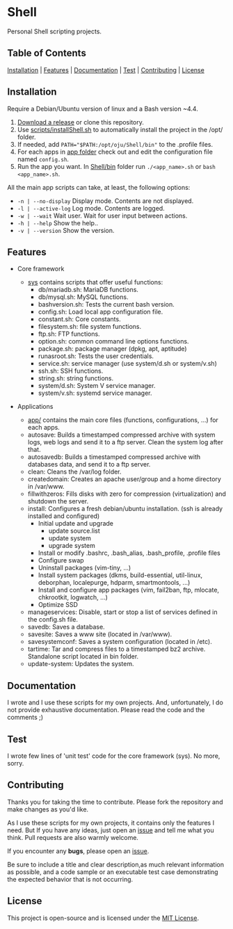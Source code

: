 # Shell

Personal Shell scripting projects.

## Table of Contents

[Installation](#installation) | [Features](#features) | [Documentation](#documentation) | [Test](#test) | [Contributing](#contributing) | [License](#license)

## Installation

Require a Debian/Ubuntu version of linux and a Bash version ~4.4.

1. [Download a release](https://github.com/ojullien/Shell/releases) or clone this repository.
2. Use [scripts/installShell.sh](https://github.com/ojullien/Shell/tree/master/scripts) to automatically install the project in the /opt/ folder.
3. If needed, add `PATH="$PATH:/opt/oju/Shell/bin"` to the .profile files.
4. For each apps in [app folder](https://github.com/ojullien/Shell/tree/master/src/app) check out and edit the configuration file named `config.sh`.
5. Run the app you want. In [Shell/bin](https://github.com/ojullien/Shell/tree/master/src/bin) folder run `./<app_name>.sh` or `bash <app_name>.sh`.

All the main app scripts can take, at least, the following options:

- `-n | --no-display` Display mode. Contents are not displayed.
- `-l | --active-log` Log mode. Contents are logged.
- `-w | --wait` Wait user. Wait for user input between actions.
- `-h | --help` Show the help..
- `-v | --version` Show the version.

## Features

- Core framework
  - [sys](https://github.com/ojullien/Shell/tree/master/src/sys) contains scripts that offer useful functions:
    - db/mariadb.sh: MariaDB functions.
    - db/mysql.sh: MySQL functions.
    - bashversion.sh: Tests the current bash version.
    - config.sh: Load local app configuration file.
    - constant.sh: Core constants.
    - filesystem.sh: file system functions.
    - ftp.sh: FTP functions.
    - option.sh: common command line options functions.
    - package.sh: package manager (dpkg, apt, aptitude)
    - runasroot.sh: Tests the user credentials.
    - service.sh: service manager (use system/d.sh or system/v.sh)
    - ssh.sh: SSH functions.
    - string.sh: string functions.
    - system/d.sh: System V service manager.
    - system/v.sh: systemd service manager.

- Applications
  - [app/](https://github.com/ojullien/Shell/tree/master/src/app) contains the main core files (functions, configurations, ...) for each apps.
  - autosave: Builds a timestamped compressed archive with system logs, web logs and send it to a ftp server. Clean the system log after that.
  - autosavedb: Builds a timestamped compressed archive with databases data, and send it to a ftp server.
  - clean: Cleans the /var/log folder.
  - createdomain: Creates an apache user/group and a home directory in /var/www.
  - fillwithzeros: Fills disks with zero for compression (virtualization) and shutdown the server.
  - install: Configures a fresh debian/ubuntu installation. (ssh is already installed and configured)
    - Initial update and upgrade
      - update source.list
      - update system
      - upgrade system
    - Install or modify .bashrc, .bash_alias, .bash_profile, .profile files
    - Configure swap
    - Uninstall packages (vim-tiny, ...)
    - Install system packages (dkms, build-essential, util-linux, deborphan, localepurge, hdparm, smartmontools, ...)
    - Install and configure app packages (vim, fail2ban, ftp, mlocate, chkrootkit, logwatch, ...)
    - Optimize SSD
  - manageservices: Disable, start or stop a list of services defined in the config.sh file.
  - savedb: Saves a database.
  - savesite: Saves a www site (located in /var/www).
  - savesystemconf: Saves a system configuration (located in /etc).
  - tartime: Tar and compress files to a timestamped bz2 archive. Standalone script located in bin folder.
  - update-system: Updates the system.

## Documentation

I wrote and I use these scripts for my own projects. And, unfortunately, I do not provide exhaustive documentation. Please read the code and the comments ;)

## Test

I wrote few lines of 'unit test' code for the core framework (sys). No more, sorry.

## Contributing

Thanks you for taking the time to contribute. Please fork the repository and make changes as you'd like.

As I use these scripts for my own projects, it contains only the features I need. But If you have any ideas, just open an [issue](https://github.com/ojullien/Shell/issues/new) and tell me what you think. Pull requests are also warmly welcome.

If you encounter any **bugs**, please open an [issue](https://github.com/ojullien/Shell/issues/new).

Be sure to include a title and clear description,as much relevant information as possible, and a code sample or an executable test case demonstrating the expected behavior that is not occurring.

## License

This project is open-source and is licensed under the [MIT License](https://github.com/ojullien/Shell/blob/master/LICENSE).
